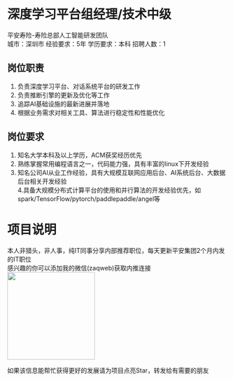 # 深度学习平台组经理/技术中级
平安寿险-寿险总部人工智能研发团队  
城市：深圳市 经验要求：5年 学历要求：本科  招聘人数：1

## 岗位职责
1. 负责深度学习平台、对话系统平台的研发工作   
2. 负责推断引擎的更新及优化等工作   
3. 追踪AI基础设施的最新进展并落地   
4. 根据业务需求对相关工具、算法进行稳定性和性能优化

## 岗位要求
1. 知名大学本科及以上学历，ACM获奖经历优先   
2. 熟练掌握常用编程语言之一，代码能力强，具有丰富的linux下开发经验   
3. 知名公司AI从业工作经验，具有大规模互联网应用后台、AI系统后台、大数据后台相关开发经验   
4.具备大规模分布式计算平台的使用和并行算法的开发经验优先，如spark/TensorFlow/pytorch/paddlepaddle/angel等

# 项目说明

本人非猎头，非人事，纯IT同事分享内部推荐职位，每天更新平安集团2个月内发的IT职位  
感兴趣的你可以添加我的微信(zaqweb)获取内推连接  
<img src="https://github.com/zaqweb/PA-IT-JOBS/blob/master/WechatICode.jpeg"  height="200" width="200">

如果该信息能帮忙获得更好的发展请为项目点亮Star，转发给有需要的朋友




